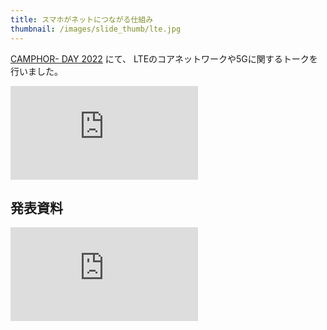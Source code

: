 ```yaml
---
title: スマホがネットにつながる仕組み
thumbnail: /images/slide_thumb/lte.jpg
---
```

[CAMPHOR- DAY 2022](https://camphor.connpass.com/event/240762) にて、
LTEのコアネットワークや5Gに関するトークを行いました。

<iframe src="https://www.youtube-nocookie.com/embed/1vu6OrDJuCc?start=380" style="aspect-ratio:16/9" title="YouTube video player" frameborder="0" allow="accelerometer; autoplay; clipboard-write; encrypted-media; gyroscope; picture-in-picture" allowfullscreen></iframe>

## 発表資料

<iframe src="https://speakerdeck.com/player/2a6b5b5e2c48485d8d5470b94d6766b5" title="スマホがネットにつながる仕組み" style="aspect-ratio:4/3;" frameborder="0" allowfullscreen="true" mozallowfullscreen="true" webkitallowfullscreen="true" data-ratio="1.3333333333333333" frameborder="0"></iframe>
